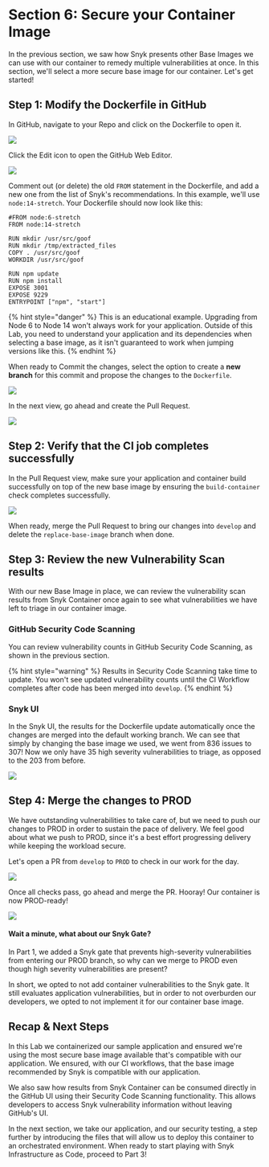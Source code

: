 # Section 6: Secure your Container Image

In the previous section, we saw how Snyk presents other Base Images we can use with our container to remedy multiple vulnerabilities at once. In this section, we'll select a more secure base image for our container. Let's get started!

## Step 1: Modify the Dockerfile in GitHub

In GitHub, navigate to your Repo and click on the Dockerfile to open it.

![](https://github.com/snyk/user-docs/tree/695c746d1b207ffdf923b84e4590d31b29e2cc73/docs/partner-workshops/.gitbook/assets/gh-container-opendockerfile.png)

Click the Edit icon to open the GitHub Web Editor.

![](https://github.com/snyk/user-docs/tree/695c746d1b207ffdf923b84e4590d31b29e2cc73/docs/partner-workshops/.gitbook/assets/gh-container-dockerfileedit.png)

Comment out \(or delete\) the old `FROM` statement in the Dockerfile, and add a new one from the list of Snyk's recommendations. In this example, we'll use `node:14-stretch`. Your Dockerfile should now look like this:

```text
#FROM node:6-stretch
FROM node:14-stretch

RUN mkdir /usr/src/goof
RUN mkdir /tmp/extracted_files
COPY . /usr/src/goof
WORKDIR /usr/src/goof

RUN npm update
RUN npm install
EXPOSE 3001
EXPOSE 9229
ENTRYPOINT ["npm", "start"]
```

{% hint style="danger" %}
This is an educational example. Upgrading from Node 6 to Node 14 won't always work for your application. Outside of this Lab, you need to understand your application and its dependencies when selecting a base image, as it isn't guaranteed to work when jumping versions like this.
{% endhint %}

When ready to Commit the changes, select the option to create a **new branch** for this commit and propose the changes to the `Dockerfile`.

![](https://github.com/snyk/user-docs/tree/695c746d1b207ffdf923b84e4590d31b29e2cc73/docs/partner-workshops/.gitbook/assets/gh-container-baseimagebranch.png)

In the next view, go ahead and create the Pull Request.

![](https://github.com/snyk/user-docs/tree/695c746d1b207ffdf923b84e4590d31b29e2cc73/docs/partner-workshops/.gitbook/assets/gh-container-baseimagepr.png)

## Step 2: Verify that the CI job completes successfully

In the Pull Request view, make sure your application and container build successfully on top of the new base image by ensuring the `build-container` check completes successfully.

![](https://github.com/snyk/user-docs/tree/695c746d1b207ffdf923b84e4590d31b29e2cc73/docs/partner-workshops/.gitbook/assets/gh-container-baseimageprchecks.png)

When ready, merge the Pull Request to bring our changes into `develop` and delete the `replace-base-image` branch when done.

## Step 3: Review the new Vulnerability Scan results

With our new Base Image in place, we can review the vulnerability scan results from Snyk Container once again to see what vulnerabilities we have left to triage in our container image.

### GitHub Security Code Scanning

You can review vulnerability counts in GitHub Security Code Scanning, as shown in the previous section.

{% hint style="warning" %}
Results in Security Code Scanning take time to update. You won't see updated vulnerability counts until the CI Workflow completes after code has been merged into `develop`.
{% endhint %}

### Snyk UI

In the Snyk UI, the results for the Dockerfile update automatically once the changes are merged into the default working branch. We can see that simply by changing the base image we used, we went from 836 issues to 307! Now we only have 35 high severity vulnerabilities to triage, as opposed to the 203 from before.

![](https://github.com/snyk/user-docs/tree/695c746d1b207ffdf923b84e4590d31b29e2cc73/docs/partner-workshops/.gitbook/assets/snyk-container-newbasevulns%20%281%29.png)

## Step 4: Merge the changes to PROD

We have outstanding vulnerabilities to take care of, but we need to push our changes to PROD in order to sustain the pace of delivery. We feel good about what we push to PROD, since it's a best effort progressing delivery while keeping the workload secure.

Let's open a PR from `develop` to `PROD` to check in our work for the day.

![](https://github.com/snyk/user-docs/tree/695c746d1b207ffdf923b84e4590d31b29e2cc73/docs/partner-workshops/.gitbook/assets/gh-container-prprod.png)

Once all checks pass, go ahead and merge the PR. Hooray! Our container is now PROD-ready!

![](https://github.com/snyk/user-docs/tree/695c746d1b207ffdf923b84e4590d31b29e2cc73/docs/partner-workshops/.gitbook/assets/gh-container-prodchecks.png)

#### Wait a minute, what about our Snyk Gate?

In Part 1, we added a Snyk gate that prevents high-severity vulnerabilities from entering our PROD branch, so why can we merge to PROD even though high severity vulnerabilities are present?

In short, we opted to not add container vulnerabilities to the Snyk gate. It still evaluates application vulnerabilities, but in order to not overburden our developers, we opted to not implement it for our container base image.

## Recap & Next Steps

In this Lab we containerized our sample application and ensured we're using the most secure base image available that's compatible with our application. We ensured, with our CI workflows, that the base image recommended by Snyk is compatible with our application.

We also saw how results from Snyk Container can be consumed directly in the GitHub UI using their Security Code Scanning functionality. This allows developers to access Snyk vulnerability information without leaving GitHub's UI.

In the next section, we take our application, and our security testing, a step further by introducing the files that will allow us to deploy this container to an orchestrated environment. When ready to start playing with Snyk Infrastructure as Code, proceed to Part 3!

